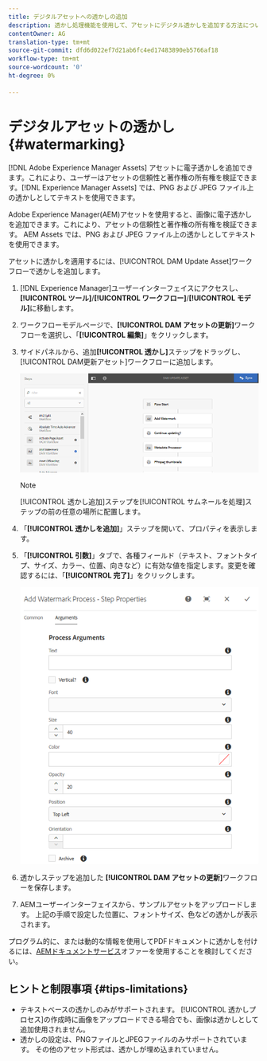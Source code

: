 ```yaml
---
title: デジタルアセットへの透かしの追加
description: 透かし処理機能を使用して、アセットにデジタル透かしを追加する方法について説明します。
contentOwner: AG
translation-type: tm+mt
source-git-commit: dfd6d022ef7d21ab6fc4ed17483890eb5766af18
workflow-type: tm+mt
source-wordcount: '0'
ht-degree: 0%

---
```



# デジタルアセットの透かし{#watermarking}

[!DNL Adobe Experience Manager Assets] アセットに電子透かしを追加できます。これにより、ユーザーはアセットの信頼性と著作権の所有権を検証できます。[!DNL Experience Manager Assets] では、PNG および JPEG ファイル上の透かしとしてテキストを使用できます。

Adobe Experience Manager(AEM)アセットを使用すると、画像に電子透かしを追加できます。これにより、アセットの信頼性と著作権の所有権を検証できます。 AEM Assets では、PNG および JPEG ファイル上の透かしとしてテキストを使用できます。

アセットに透かしを適用するには、[!UICONTROL DAM Update Asset]ワークフローで透かしを追加します。

1. [!DNL Experience Manager]ユーザーインターフェイスにアクセスし、**[!UICONTROL ツール]**/**[!UICONTROL ワークフロー]**/**[!UICONTROL モデル]**&#x200B;に移動します。
1. ワークフローモデルページで、**[!UICONTROL DAM アセットの更新]**&#x200B;ワークフローを選択し、「**[!UICONTROL 編集]**」をクリックします。

1. サイドパネルから、追加&#x200B;**[!UICONTROL 透かし]**&#x200B;ステップをドラッグし、[!UICONTROL DAM更新アセット]ワークフローに追加します。

   ![DAM更新アセットワークフローの透かしの追加手順をドラッグします](assets/add_watermark_step_aem_assets.png)

   >[!NOTE]
   >
   >[!UICONTROL 透かし追加]ステップを[!UICONTROL サムネールを処理]ステップの前の任意の場所に配置します。

1. 「**[!UICONTROL 透かしを追加]**」ステップを開いて、プロパティを表示します。
1. 「**[!UICONTROL 引数]**」タブで、各種フィールド（テキスト、フォントタイプ、サイズ、カラー、位置、向きなど）に有効な値を指定します。変更を確認するには、「**[!UICONTROL 完了]**」をクリックします。

   ![Assets における「透かしを追加」ステップの引数の指定](assets/arguments_add_watermark_aem_assets.png)

1. 透かしステップを追加した **[!UICONTROL DAM アセットの更新]**&#x200B;ワークフローを保存します。
1. AEMユーザーインターフェイスから、サンプルアセットをアップロードします。 上記の手順で設定した位置に、フォントサイズ、色などの透かしが表示されます。

プログラム的に、または動的な情報を使用してPDFドキュメントに透かしを付けるには、[AEMドキュメントサービス](/help/forms/using/overview-aem-document-services.md)オファーを使用することを検討してください。

## ヒントと制限事項 {#tips-limitations}

* テキストベースの透かしのみがサポートされます。 [!UICONTROL 透かしプロセス]の作成時に画像をアップロードできる場合でも、画像は透かしとして追加使用されません。
* 透かしの設定は、PNGファイルとJPEGファイルのみサポートされています。 その他のアセット形式は、透かしが埋め込まれていません。
